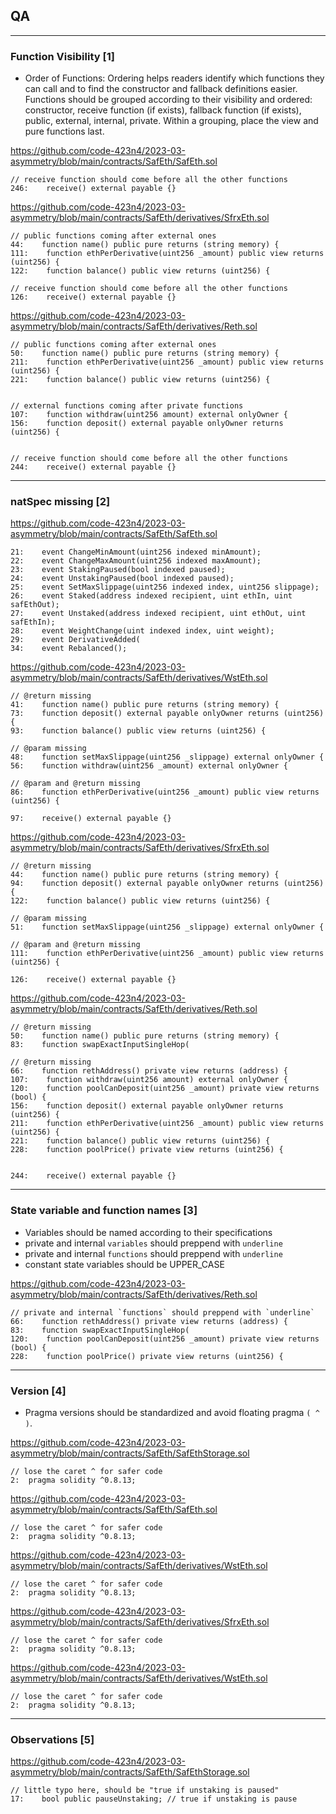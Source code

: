 ## QA
---

### Function Visibility [1]

- Order of Functions: Ordering helps readers identify which functions they can call and to find the constructor and fallback definitions easier. Functions should be grouped according to their visibility and ordered: constructor, receive function (if exists), fallback function (if exists), public, external, internal, private. Within a grouping, place the view and pure functions last.

https://github.com/code-423n4/2023-03-asymmetry/blob/main/contracts/SafEth/SafEth.sol

```solidity
// receive function should come before all the other functions
246:    receive() external payable {}
```

https://github.com/code-423n4/2023-03-asymmetry/blob/main/contracts/SafEth/derivatives/SfrxEth.sol

```solidity
// public functions coming after external ones
44:    function name() public pure returns (string memory) {
111:    function ethPerDerivative(uint256 _amount) public view returns (uint256) {
122:    function balance() public view returns (uint256) {

// receive function should come before all the other functions
126:    receive() external payable {}
```

https://github.com/code-423n4/2023-03-asymmetry/blob/main/contracts/SafEth/derivatives/Reth.sol

```solidity
// public functions coming after external ones
50:    function name() public pure returns (string memory) {
211:    function ethPerDerivative(uint256 _amount) public view returns (uint256) {
221:    function balance() public view returns (uint256) {


// external functions coming after private functions
107:    function withdraw(uint256 amount) external onlyOwner {
156:    function deposit() external payable onlyOwner returns (uint256) {


// receive function should come before all the other functions
244:    receive() external payable {}
```

---

### natSpec missing [2]

https://github.com/code-423n4/2023-03-asymmetry/blob/main/contracts/SafEth/SafEth.sol

```solidity
21:    event ChangeMinAmount(uint256 indexed minAmount);
22:    event ChangeMaxAmount(uint256 indexed maxAmount);
23:    event StakingPaused(bool indexed paused);
24:    event UnstakingPaused(bool indexed paused);
25:    event SetMaxSlippage(uint256 indexed index, uint256 slippage);
26:    event Staked(address indexed recipient, uint ethIn, uint safEthOut);
27:    event Unstaked(address indexed recipient, uint ethOut, uint safEthIn);
28:    event WeightChange(uint indexed index, uint weight);
29:    event DerivativeAdded(
34:    event Rebalanced();
```

https://github.com/code-423n4/2023-03-asymmetry/blob/main/contracts/SafEth/derivatives/WstEth.sol

```solidity
// @return missing
41:    function name() public pure returns (string memory) {
73:    function deposit() external payable onlyOwner returns (uint256) {
93:    function balance() public view returns (uint256) {

// @param missing
48:    function setMaxSlippage(uint256 _slippage) external onlyOwner {
56:    function withdraw(uint256 _amount) external onlyOwner {

// @param and @return missing
86:    function ethPerDerivative(uint256 _amount) public view returns (uint256) {

97:    receive() external payable {}
```

https://github.com/code-423n4/2023-03-asymmetry/blob/main/contracts/SafEth/derivatives/SfrxEth.sol

```solidity
// @return missing
44:    function name() public pure returns (string memory) {
94:    function deposit() external payable onlyOwner returns (uint256) {
122:    function balance() public view returns (uint256) {

// @param missing
51:    function setMaxSlippage(uint256 _slippage) external onlyOwner {

// @param and @return missing
111:    function ethPerDerivative(uint256 _amount) public view returns (uint256) {

126:    receive() external payable {}
```

https://github.com/code-423n4/2023-03-asymmetry/blob/main/contracts/SafEth/derivatives/Reth.sol

```solidity
// @return missing
50:    function name() public pure returns (string memory) {
83:    function swapExactInputSingleHop(

// @return missing
66:    function rethAddress() private view returns (address) {
107:    function withdraw(uint256 amount) external onlyOwner {
120:    function poolCanDeposit(uint256 _amount) private view returns (bool) {
156:    function deposit() external payable onlyOwner returns (uint256) {
211:    function ethPerDerivative(uint256 _amount) public view returns (uint256) {
221:    function balance() public view returns (uint256) {
228:    function poolPrice() private view returns (uint256) {


244:    receive() external payable {}
```

---

### State variable and function names [3]

- Variables should be named according to their specifications
- private and internal `variables` should preppend with `underline`
- private and internal `functions` should preppend with `underline`
- constant state variables should be UPPER_CASE

https://github.com/code-423n4/2023-03-asymmetry/blob/main/contracts/SafEth/derivatives/Reth.sol

```solidity
// private and internal `functions` should preppend with `underline`
66:    function rethAddress() private view returns (address) {
83:    function swapExactInputSingleHop(
120:    function poolCanDeposit(uint256 _amount) private view returns (bool) {
228:    function poolPrice() private view returns (uint256) {
```

---

### Version [4]

- Pragma versions should be standardized and avoid floating pragma `( ^ )`.

https://github.com/code-423n4/2023-03-asymmetry/blob/main/contracts/SafEth/SafEthStorage.sol

```solidity
// lose the caret ^ for safer code
2:  pragma solidity ^0.8.13;
```

https://github.com/code-423n4/2023-03-asymmetry/blob/main/contracts/SafEth/SafEth.sol

```solidity
// lose the caret ^ for safer code
2:  pragma solidity ^0.8.13;
```

https://github.com/code-423n4/2023-03-asymmetry/blob/main/contracts/SafEth/derivatives/WstEth.sol

```solidity
// lose the caret ^ for safer code
2:  pragma solidity ^0.8.13;
```

https://github.com/code-423n4/2023-03-asymmetry/blob/main/contracts/SafEth/derivatives/SfrxEth.sol

```solidity
// lose the caret ^ for safer code
2:  pragma solidity ^0.8.13;
```

https://github.com/code-423n4/2023-03-asymmetry/blob/main/contracts/SafEth/derivatives/WstEth.sol

```solidity
// lose the caret ^ for safer code
2:  pragma solidity ^0.8.13;
```

---


### Observations [5]

https://github.com/code-423n4/2023-03-asymmetry/blob/main/contracts/SafEth/SafEthStorage.sol

```solidity
// little typo here, should be "true if unstaking is paused"
17:    bool public pauseUnstaking; // true if unstaking is pause
```